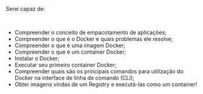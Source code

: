 Serei capaz de:

</br>

- Compreender o conceito de empacotamento de aplicações;
- Compreender o que é o Docker e quais problemas ele resolve;
- Compreender o que é uma imagem Docker;
- Compreender o que é um container Docker;
- Instalar o Docker;
- Executar seu primeiro container Docker;
- Compreender quais são os principais comandos para utilização do Docker na interface de linha de comando (CLI);
- Obter imagens vindas de um Registry e executá-las como um container!

